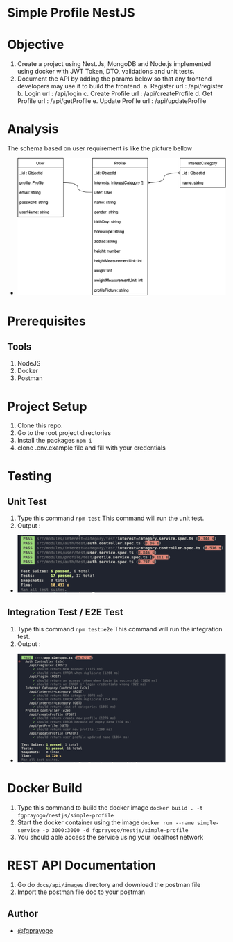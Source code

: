 # Simple Profile NestJS
  
# Objective
1.  Create a project using Nest.Js, MongoDB and Node.js implemented using docker with JWT Token, DTO, validations and unit tests.
2. Document the API by adding the params below so that any frontend developers may use it to build the frontend.
a. Register
url : /api/register
b. Login
url : /api/login
c. Create Profile
url : /api/createProfile
d. Get Profile
url : /api/getProfile
e. Update Profile
url : /api/updateProfile

# Analysis
The schema based on user requirement is like the picture bellow
- ![Create Token](docs/images/simple-profile-schema.png)

# Prerequisites
## Tools
1. NodeJS
2. Docker
3. Postman
  
# Project Setup
1. Clone this repo.
2. Go to the root project directories
3. Install the packages
    `npm i`
4. clone .env.example file and fill with your credentials

# Testing
## Unit Test
1. Type this command
`npm test`
  This command will run the unit test.
2. Output : 
- ![Create Token](docs/images/unit-test.png)

## Integration Test / E2E Test
1. Type this command
`npm test:e2e`
  This command will run the integration test.
2. Output : 
- ![Create Token](docs/images/integration-test.png)
  
# Docker Build
1.  Type this command to build the docker image
  `docker build . -t fgprayogo/nestjs/simple-profile`
2. Start the docker container using the image
  `docker run --name simple-service -p 3000:3000 -d fgprayogo/nestjs/simple-profile`
3. You should able access the service using your localhost network

# REST API Documentation
1. Go do `docs/api/images` directory and download the postman file
2. Import the postman file doc to your postman

## Author
- [@fgprayogo](https://www.github.com/fgprayogo)